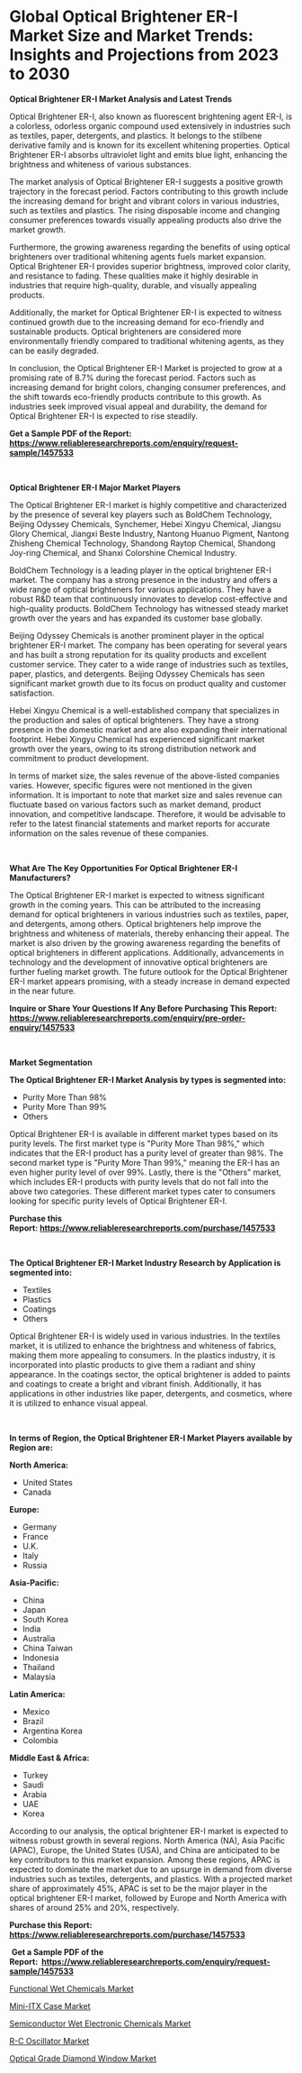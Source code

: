 <p><h1>Global Optical Brightener ER-I Market Size and Market Trends: Insights and Projections from 2023 to 2030</h1></p><p><strong>Optical Brightener ER-I Market Analysis and Latest Trends</strong></p>
<p><p>Optical Brightener ER-I, also known as fluorescent brightening agent ER-I, is a colorless, odorless organic compound used extensively in industries such as textiles, paper, detergents, and plastics. It belongs to the stilbene derivative family and is known for its excellent whitening properties. Optical Brightener ER-I absorbs ultraviolet light and emits blue light, enhancing the brightness and whiteness of various substances.</p><p>The market analysis of Optical Brightener ER-I suggests a positive growth trajectory in the forecast period. Factors contributing to this growth include the increasing demand for bright and vibrant colors in various industries, such as textiles and plastics. The rising disposable income and changing consumer preferences towards visually appealing products also drive the market growth.</p><p>Furthermore, the growing awareness regarding the benefits of using optical brighteners over traditional whitening agents fuels market expansion. Optical Brightener ER-I provides superior brightness, improved color clarity, and resistance to fading. These qualities make it highly desirable in industries that require high-quality, durable, and visually appealing products.</p><p>Additionally, the market for Optical Brightener ER-I is expected to witness continued growth due to the increasing demand for eco-friendly and sustainable products. Optical brighteners are considered more environmentally friendly compared to traditional whitening agents, as they can be easily degraded.</p><p>In conclusion, the Optical Brightener ER-I Market is projected to grow at a promising rate of 8.7% during the forecast period. Factors such as increasing demand for bright colors, changing consumer preferences, and the shift towards eco-friendly products contribute to this growth. As industries seek improved visual appeal and durability, the demand for Optical Brightener ER-I is expected to rise steadily.</p></p>
<p><strong>Get a Sample PDF of the Report:&nbsp; <a href="https://www.reliableresearchreports.com/enquiry/request-sample/1457533">https://www.reliableresearchreports.com/enquiry/request-sample/1457533</a></strong></p>
<p>&nbsp;</p>
<p><strong>Optical Brightener ER-I Major Market Players</strong></p>
<p><p>The Optical Brightener ER-I market is highly competitive and characterized by the presence of several key players such as BoldChem Technology, Beijing Odyssey Chemicals, Synchemer, Hebei Xingyu Chemical, Jiangsu Glory Chemical, Jiangxi Beste Industry, Nantong Huanuo Pigment, Nantong Zhisheng Chemical Technology, Shandong Raytop Chemical, Shandong Joy-ring Chemical, and Shanxi Colorshine Chemical Industry.</p><p>BoldChem Technology is a leading player in the optical brightener ER-I market. The company has a strong presence in the industry and offers a wide range of optical brighteners for various applications. They have a robust R&D team that continuously innovates to develop cost-effective and high-quality products. BoldChem Technology has witnessed steady market growth over the years and has expanded its customer base globally.</p><p>Beijing Odyssey Chemicals is another prominent player in the optical brightener ER-I market. The company has been operating for several years and has built a strong reputation for its quality products and excellent customer service. They cater to a wide range of industries such as textiles, paper, plastics, and detergents. Beijing Odyssey Chemicals has seen significant market growth due to its focus on product quality and customer satisfaction.</p><p>Hebei Xingyu Chemical is a well-established company that specializes in the production and sales of optical brighteners. They have a strong presence in the domestic market and are also expanding their international footprint. Hebei Xingyu Chemical has experienced significant market growth over the years, owing to its strong distribution network and commitment to product development.</p><p>In terms of market size, the sales revenue of the above-listed companies varies. However, specific figures were not mentioned in the given information. It is important to note that market size and sales revenue can fluctuate based on various factors such as market demand, product innovation, and competitive landscape. Therefore, it would be advisable to refer to the latest financial statements and market reports for accurate information on the sales revenue of these companies.</p></p>
<p>&nbsp;</p>
<p><strong>What Are The Key Opportunities For Optical Brightener ER-I Manufacturers?</strong></p>
<p><p>The Optical Brightener ER-I market is expected to witness significant growth in the coming years. This can be attributed to the increasing demand for optical brighteners in various industries such as textiles, paper, and detergents, among others. Optical brighteners help improve the brightness and whiteness of materials, thereby enhancing their appeal. The market is also driven by the growing awareness regarding the benefits of optical brighteners in different applications. Additionally, advancements in technology and the development of innovative optical brighteners are further fueling market growth. The future outlook for the Optical Brightener ER-I market appears promising, with a steady increase in demand expected in the near future.</p></p>
<p><strong>Inquire or Share Your Questions If Any Before Purchasing This Report: <a href="https://www.reliableresearchreports.com/enquiry/pre-order-enquiry/1457533">https://www.reliableresearchreports.com/enquiry/pre-order-enquiry/1457533</a></strong></p>
<p>&nbsp;</p>
<p><strong>Market Segmentation</strong></p>
<p><strong>The Optical Brightener ER-I Market Analysis by types is segmented into:</strong></p>
<p><ul><li>Purity More Than 98%</li><li>Purity More Than 99%</li><li>Others</li></ul></p>
<p><p>Optical Brightener ER-I is available in different market types based on its purity levels. The first market type is "Purity More Than 98%," which indicates that the ER-I product has a purity level of greater than 98%. The second market type is "Purity More Than 99%," meaning the ER-I has an even higher purity level of over 99%. Lastly, there is the "Others" market, which includes ER-I products with purity levels that do not fall into the above two categories. These different market types cater to consumers looking for specific purity levels of Optical Brightener ER-I.</p></p>
<p><strong>Purchase this Report:&nbsp;<a href="https://www.reliableresearchreports.com/purchase/1457533">https://www.reliableresearchreports.com/purchase/1457533</a></strong></p>
<p>&nbsp;</p>
<p><strong>The Optical Brightener ER-I Market Industry Research by Application is segmented into:</strong></p>
<p><ul><li>Textiles</li><li>Plastics</li><li>Coatings</li><li>Others</li></ul></p>
<p><p>Optical Brightener ER-I is widely used in various industries. In the textiles market, it is utilized to enhance the brightness and whiteness of fabrics, making them more appealing to consumers. In the plastics industry, it is incorporated into plastic products to give them a radiant and shiny appearance. In the coatings sector, the optical brightener is added to paints and coatings to create a bright and vibrant finish. Additionally, it has applications in other industries like paper, detergents, and cosmetics, where it is utilized to enhance visual appeal.</p></p>
<p>&nbsp;</p>
<p><strong>In terms of Region, the Optical Brightener ER-I Market Players available by Region are:</strong></p>
<p>
    <p> <strong> North America: </strong>
        <ul>
            <li>United States</li>
            <li>Canada</li>
        </ul>
        </p> 
    <p> <strong> Europe: </strong>
        <ul>
            <li>Germany</li>
            <li>France</li>
            <li>U.K.</li>
            <li>Italy</li>
            <li>Russia</li>
        </ul>
        </p> 
    <p> <strong> Asia-Pacific: </strong>
        <ul>
            <li>China</li>
            <li>Japan</li>
            <li>South Korea</li>
            <li>India</li>
            <li>Australia</li>
            <li>China Taiwan</li>
            <li>Indonesia</li>
            <li>Thailand</li>
            <li>Malaysia</li>
        </ul>
        </p> 
    <p> <strong> Latin America: </strong>
        <ul>
            <li>Mexico</li>
            <li>Brazil</li>
            <li>Argentina Korea</li>
            <li>Colombia</li>
        </ul>
        </p> 
    <p> <strong> Middle East & Africa: </strong>
        <ul>
            <li>Turkey</li>
            <li>Saudi</li>
            <li>Arabia</li>
            <li>UAE</li>
            <li>Korea</li>
        </ul>
    </p>
    </p>
<p><p>According to our analysis, the optical brightener ER-I market is expected to witness robust growth in several regions. North America (NA), Asia Pacific (APAC), Europe, the United States (USA), and China are anticipated to be key contributors to this market expansion. Among these regions, APAC is expected to dominate the market due to an upsurge in demand from diverse industries such as textiles, detergents, and plastics. With a projected market share of approximately 45%, APAC is set to be the major player in the optical brightener ER-I market, followed by Europe and North America with shares of around 25% and 20%, respectively.</p></p>
<p><strong>Purchase this Report: <a href="https://www.reliableresearchreports.com/purchase/1457533">https://www.reliableresearchreports.com/purchase/1457533</a></strong></p>
<p>&nbsp;<strong>Get a Sample PDF of the Report:&nbsp;&nbsp;<a href="https://www.reliableresearchreports.com/enquiry/request-sample/1457533">https://www.reliableresearchreports.com/enquiry/request-sample/1457533</a></strong></p>
<p><strong></strong></p>
<p><p><a href="https://medium.com/@lupeosinski/functional-wet-chemicals-market-insight-market-trends-growth-forecasted-from-2023-to-2030-5e48da172ae3">Functional Wet Chemicals Market</a></p><p><a href="https://github.com/gdfhhhj/Market-Research-Report-List-1/blob/main/mini-itx-case-market.md">Mini-ITX Case Market</a></p><p><a href="https://medium.com/@damionrunte/semiconductor-wet-electronic-chemicals-market-competitive-analysis-market-trends-and-forecast-to-9db5827cf2ef">Semiconductor Wet Electronic Chemicals Market</a></p><p><a href="https://github.com/luckyshygirl/Market-Research-Report-List-1/blob/main/r-c-oscillator-market.md">R-C Oscillator Market</a></p><p><a href="https://medium.com/@beauhagenes2023/optical-grade-diamond-window-market-size-and-market-trends-complete-industry-overview-2023-to-ee4788905f6e">Optical Grade Diamond Window Market</a></p></p>